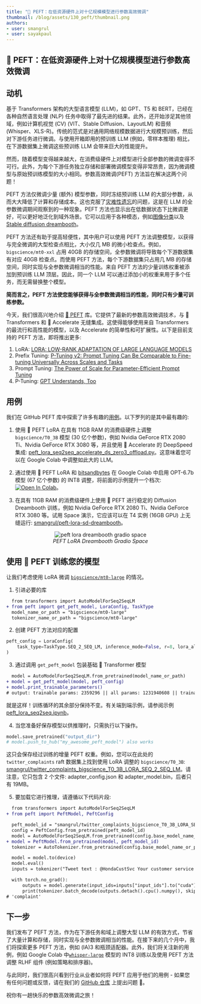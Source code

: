 ```yaml
---
title: "🤗 PEFT：在低资源硬件上对十亿规模模型进行参数高效微调"
thumbnail: /blog/assets/130_peft/thumbnail.png
authors:
- user: smangrul
- user: sayakpaul
---
```


## 🤗 PEFT：在低资源硬件上对十亿规模模型进行参数高效微调

<!-- {blog_metadata} -->
<!-- {authors} -->

## 动机

基于 Transformers 架构的大型语言模型 (LLM)，如 GPT、T5 和 BERT，已经在各种自然语言处理 (NLP) 任务中取得了最先进的结果。此外，还开始涉足其他领域，例如计算机视觉 (CV) (VIT、Stable Diffusion、LayoutLM) 和音频 (Whisper、XLS-R)。传统的范式是对通用网络规模数据进行大规模预训练，然后对下游任务进行微调。与使用开箱即用的预训练 LLM (例如，零样本推理) 相比，在下游数据集上微调这些预训练 LLM 会带来巨大的性能提升。

然而，随着模型变得越来越大，在消费级硬件上对模型进行全部参数的微调变得不可行。此外，为每个下游任务独立存储和部署微调模型变得非常昂贵，因为微调模型与原始预训练模型的大小相同。参数高效微调(PEFT) 方法旨在解决这两个问题！

PEFT 方法仅微调少量 (额外) 模型参数，同时冻结预训练 LLM 的大部分参数，从而大大降低了计算和存储成本。这也克服了[灾难性遗忘](https://arxiv.org/abs/1312.6211)的问题，这是在 LLM 的全参数微调期间观察到的一种现象。PEFT 方法也显示出在低数据状态下比微调更好，可以更好地泛化到域外场景。它可以应用于各种模态，例如[图像分类](https://github.com/huggingface/peft/tree/main/examples/image_classification)以及 [Stable diffusion dreambooth](https://github.com/huggingface/peft/tree/main/examples/lora_dreambooth)。

PEFT 方法还有助于提高轻便性，其中用户可以使用 PEFT 方法调整模型，以获得与完全微调的大型检查点相比，大小仅几 MB 的微小检查点。例如， `bigscience/mt0-xxl` 占用 40GB 的存储空间，全参数微调将导致每个下游数据集有对应 40GB 检查点。而使用 PEFT 方法，每个下游数据集只占用几 MB 的存储空间，同时实现与全参数微调相当的性能。来自 PEFT 方法的少量训练权重被添加到预训练 LLM 顶层。因此，同一个 LLM 可以通过添加小的权重来用于多个任务，而无需替换整个模型。

**简而言之，PEFT 方法使您能够获得与全参数微调相当的性能，同时只有少量可训练参数。**

今天，我们很高兴地介绍 [🤗 PEFT](https://github.com/huggingface/peft) 库。它提供了最新的参数高效微调技术，与 🤗 Transformers 和 🤗 Accelerate 无缝集成。这使得能够使用来自 Transformers 的最流行和高性能的模型，以及 Accelerate 的简单性和可扩展性。以下是目前支持的 PEFT 方法，即将推出更多:

1. LoRA: [LORA: LOW-RANK ADAPTATION OF LARGE LANGUAGE MODELS](https://arxiv.org/pdf/2106.09685.pdf)
2. Prefix Tuning: [P-Tuning v2: Prompt Tuning Can Be Comparable to Fine-tuning Universally Across Scales and Tasks](https://arxiv.org/pdf/2110.07602.pdf)
3. Prompt Tuning: [The Power of Scale for Parameter-Efficient Prompt Tuning](https://arxiv.org/pdf/2104.08691.pdf) 
4. P-Tuning: [GPT Understands, Too](https://arxiv.org/pdf/2103.10385.pdf) 

## 用例

我们在 GitHub PEFT 库中探索了许多有趣的[用例](https://github.com/huggingface/peft#use-cases)。以下罗列的是其中最有趣的:

1. 使用 🤗 PEFT LoRA 在具有 11GB RAM 的消费级硬件上调整 `bigscience/T0_3B` 模型 (30 亿个参数)，例如 Nvidia GeForce RTX 2080 Ti、Nvidia GeForce RTX 3080 等，并且使用 🤗 Accelerate 的 DeepSpeed 集成: [peft_lora_seq2seq_accelerate_ds_zero3_offload.py](https://github.com/huggingface/peft/blob/main/examples/conditional_generation/peft_lora_seq2seq_accelerate_ds_zero3_offload.py)。这意味着您可以在 Google Colab 中调整如此大的 LLM。

2. 通过使用 🤗 PEFT LoRA 和 [bitsandbytes](https://github.com/TimDettmers/bitsandbytes) 在 Google Colab 中启用 OPT-6.7b 模型 (67 亿个参数) 的 INT8 调整，将前面的示例提升一个档次: [![Open In Colab](https://colab.research.google.com/assets/colab-badge.svg)](https://colab.research.google.com/drive/1jCkpikz0J2o20FBQmYmAGdiKmJGOMo-o?usp=sharing)。

3. 在具有 11GB RAM 的消费级硬件上使用 🤗 PEFT 进行稳定的 Diffusion Dreambooth 训练，例如 Nvidia GeForce RTX 2080 Ti、Nvidia GeForce RTX 3080 等。试用 Space 演示，它应该可以在 T4 实例 (16GB GPU) 上无缝运行: [smangrul/peft-lora-sd-dreambooth](https://huggingface.co/spaces/smangrul/peft-lora-sd-dreambooth)。

<p align="center">
    <img src="https://huggingface.co/datasets/huggingface/documentation-images/resolve/main/peft/peft_lora_dreambooth_gradio_space.png" alt="peft lora dreambooth gradio space"><br>
    <em>PEFT LoRA Dreambooth Gradio Space</em>
</p>

## 使用 🤗 PEFT 训练您的模型

让我们考虑使用 LoRA 微调 [`bigscience/mt0-large`](https://huggingface.co/bigscience/mt0-large) 的情况。

1. 引进必要的库

```diff
  from transformers import AutoModelForSeq2SeqLM
+ from peft import get_peft_model, LoraConfig, TaskType
  model_name_or_path = "bigscience/mt0-large"
  tokenizer_name_or_path = "bigscience/mt0-large"
```

2. 创建 PEFT 方法对应的配置
```py
peft_config = LoraConfig(
    task_type=TaskType.SEQ_2_SEQ_LM, inference_mode=False, r=8, lora_alpha=32, lora_dropout=0.1
)
```

3. 通过调用 `get_peft_model` 包装基础 🤗 Transformer 模型
```diff
  model = AutoModelForSeq2SeqLM.from_pretrained(model_name_or_path)
+ model = get_peft_model(model, peft_config)
+ model.print_trainable_parameters()
# output: trainable params: 2359296 || all params: 1231940608 || trainable%: 0.19151053100118282
```

就是这样！训练循环的其余部分保持不变。有关端到端示例，请参阅示例 [peft_lora_seq2seq.ipynb](https://github.com/huggingface/peft/blob/main/examples/conditional_generation/peft_lora_seq2seq.ipynb)。

4. 当您准备好保存模型以供推理时，只需执行以下操作。
```py
model.save_pretrained("output_dir") 
# model.push_to_hub("my_awesome_peft_model") also works
```

这只会保存经过训练的增量 PEFT 权重。例如，您可以在此处的 `twitter_complaints` raft 数据集上找到使用 LoRA 调整的 `bigscience/T0_3B`: [smangrul/twitter_complaints_bigscience_T0_3B_LORA_SEQ_2_SEQ_LM](https://huggingface.co/smangrul/twitter_complaints_bigscience_T0_3B_LORA_SEQ_2_SEQ_LM)。请注意，它只包含 2 个文件: adapter_config.json 和 adapter_model.bin，后者只有 19MB。

5. 要加载它进行推理，请遵循以下代码片段:
```diff
  from transformers import AutoModelForSeq2SeqLM
+ from peft import PeftModel, PeftConfig

  peft_model_id = "smangrul/twitter_complaints_bigscience_T0_3B_LORA_SEQ_2_SEQ_LM"
  config = PeftConfig.from_pretrained(peft_model_id)
  model = AutoModelForSeq2SeqLM.from_pretrained(config.base_model_name_or_path)
+ model = PeftModel.from_pretrained(model, peft_model_id)
  tokenizer = AutoTokenizer.from_pretrained(config.base_model_name_or_path)

  model = model.to(device)
  model.eval()
  inputs = tokenizer("Tweet text : @HondaCustSvc Your customer service has been horrible during the recall process. I will never purchase a Honda again. Label :", return_tensors="pt")

  with torch.no_grad():
      outputs = model.generate(input_ids=inputs["input_ids"].to("cuda"), max_new_tokens=10)
      print(tokenizer.batch_decode(outputs.detach().cpu().numpy(), skip_special_tokens=True)[0])
# 'complaint'
```

## 下一步

我们发布了 PEFT 方法，作为在下游任务和域上调整大型 LLM 的有效方式，节省了大量计算和存储，同时实现与全参数微调相当的性能。在接下来的几个月中，我们将探索更多 PEFT 方法，例如 (IA)3 和瓶颈适配器。此外，我们将关注新的用例，例如 Google Colab 中[`whisper-large`](https://huggingface.co/openai/whisper-large) 模型的 INT8 训练以及使用 PEFT 方法调整 RLHF 组件 (例如策略和排序器)。

与此同时，我们很高兴看到行业从业者如何将 PEFT 应用于他们的用例 - 如果您有任何问题或反馈，请在我们的 [GitHub 仓库](https://github.com/huggingface/peft) 上提出问题 🤗。

祝你有一趟快乐的参数高效微调之旅！
